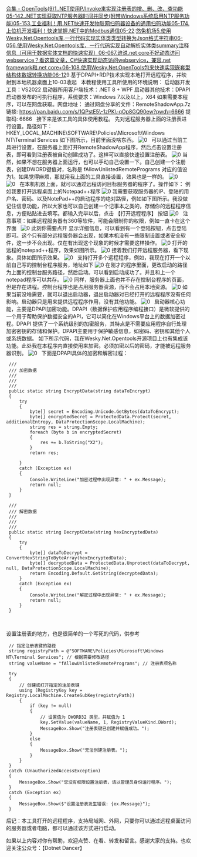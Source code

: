 [合集 \- OpenTools(9\)](https://github.com)[1\..NET使用P/Invoke来实现注册表的增、删、改、查功能05\-14](https://github.com/weskynet/p/18191869)[2\..NET实现获取NTP服务器时间并同步(附带Windows系统启用NTP服务功能)05\-15](https://github.com/weskynet/p/18194418)[3\.工业福利！用.NET快速开发物联网扫码器设备的通用扫码功能05\-17](https://github.com/weskynet/p/18198774)[4\.上位机开发福利！快速掌握.NET中的Modbus通信05\-22](https://github.com/weskynet/p/18206594):[悠兔机场](https://xinnongbo.com)[5\.使用Wesky.Net.Opentools库,一行代码实现实体类类型转换为Json格式字符串06\-05](https://github.com/weskynet/p/18233902)[6\.使用Wesky.Net.Opentools库，一行代码实现自动解析实体类summary注释信息（可用于数据实体文档的快速实现）06\-06](https://github.com/weskynet/p/18236082)[7\.谁说.net core不好动态访问webservice？看这篇文章，C\#快速实现动态访问webservice，兼容.net framework和.net core\+06\-10](https://github.com/weskynet/p/18241230)[8\.使用Wesky.Net.OpenTools包来快速实现嵌套型结构体数据转换功能06\-12](https://github.com/weskynet/p/18244720)9\.基于DPAPI\+RDP技术实现本地打开远程程序，并映射到本地机器桌面上10\-03收起
 
本教程使用工具所使用的环境说明：
启动器开发工具：VS2022
启动器所用客户端技术：.NET 8 \+ WPF
启动器其他技术：DPAPI
启动器发布的可执行程序，系统要求：Windows 7以及以上，X64
如果需要本程序，可以在网盘获取。网盘地址：
通过网盘分享的文件：RemoteShadowApp.7z 链接: https://pan.baidu.com/s/1QPstE5\-1zPK\-qOp8GQ90ew?pwd\=6666 提取码: 6666
 
接下来是该工具的具体使用教程。
先对远程服务器上面的注册表进行设置。路径如下：HKEY\_LOCAL\_MACHINE\\SOFTWARE\\Policies\\Microsoft\\Windows NT\\Terminal Services
如下图所示，目前里面没啥东西。
![0](https://img2024.cnblogs.com/blog/1995789/202410/1995789-20241003122751913-1908853221.png)
 
可以通过当前工具进行设置，在服务器上面打开RemoteShadowApp程序，然后点击设置注册表，即可看到注册表被自动创建成功了。这样可以直接快速设置注册表。
![0](https://img2024.cnblogs.com/blog/1995789/202410/1995789-20241003122752157-224786781.png)
当然，如果不想在服务器上面运行，也可以手动自己设置一下。自己创建一个注册表，创建DWORD键值对，名称是 fAllowUnlistedRemotePrograms 对应的值设为1。如果觉得麻烦，那就用我上面的工具直接设置，效果也是一样的。
![0](https://img2024.cnblogs.com/blog/1995789/202410/1995789-20241003122751939-1501137873.png)
 
![0](https://img2024.cnblogs.com/blog/1995789/202410/1995789-20241003122752134-2090311721.png)
 
在本机机器上面，就可以通过远程访问目标服务器的程序了。操作如下：
例如我要打开远程桌面上的Notepad\+\+程序
![0](https://img2024.cnblogs.com/blog/1995789/202410/1995789-20241003122752033-77110227.png)
我需要获取服务器的IP、登陆的用户名、密码、以及NotePad\+\+的启动程序的绝对路径，例如如下图所示。我没做记住信息功能，所以大家也可以自己创建一个记事本之类的，存储你的远程程序信息，方便粘贴进去填写。都输入完毕以后，点击 【打开远程程序】 按钮
![0](https://img2024.cnblogs.com/blog/1995789/202410/1995789-20241003122751882-2025488218.png)
 
注意事项：如果远程服务器有360等软件，可能会限制你的权限，例如一直卡在这个界面
 
![0](https://img2024.cnblogs.com/blog/1995789/202410/1995789-20241003122752110-1580128594.png)
此刻你需要点开 显示详细信息，可以看到有一个登陆按钮，点击登陆即可。这个只有部分远程服务器会出现，如果本机没有一些限制设置或者安全软件，这一步不会出现。仅在有出现这个现象的时候才需要这样操作。
![0](https://img2024.cnblogs.com/blog/1995789/202410/1995789-20241003122752182-610255401.png)
打开的远程的notepad\+\+程序，效果如图所示。
![0](https://img2024.cnblogs.com/blog/1995789/202410/1995789-20241003122751969-941561838.png)
接着我们打开远程服务器，看下现象。具体如图所示效果。
![0](https://img2024.cnblogs.com/blog/1995789/202410/1995789-20241003122752385-904242684.png)
 
支持打开多个远程程序，例如，我现在打开一个以前自己写的控制台程序服务，地址如下
![0](https://img2024.cnblogs.com/blog/1995789/202410/1995789-20241003122752138-1345035759.png)
在刚才的程序里面，更改启动的路径为上面的控制台服务路径，然后启动。可以看到启动成功了。并且和上一个notepad程序可以共存。
![0](https://img2024.cnblogs.com/blog/1995789/202410/1995789-20241003122752156-190594673.png)
同样，服务器上面也并不存在控制台程序的页面，但是存在进程。控制台程序也是占用服务器资源，而不会占用本地资源。
![0](https://img2024.cnblogs.com/blog/1995789/202410/1995789-20241003122752244-1615215465.png)
如果当前没啥需要，就可以退出启动器，退出启动器对已经打开的远程程序没有任何影响。启动器只是用来提供远程程序作用，没有其他功能。
![0](https://img2024.cnblogs.com/blog/1995789/202410/1995789-20241003122752108-464577188.png)
 
启动器核心功能，主要是DPAPI加密功能。DPAPI（数据保护应用程序编程接口）是微软提供的一个用于帮助保护数据安全的API，它可以简化在Windows平台上的数据加密过程。DPAPI 提供了一个系统级别的加密服务，其特点是不需要应用程序自行处理加密密钥的存储和保护。DPAPI主要用于保护敏感信息，如密码、密钥和其他个人或系统数据。
如下所示代码，我在Wesky.Net.Opentools开源项目上也有集成该功能。此处我在本程序内直接使用来加密。必须加密以后的密码，才能被远程服务器识别。
![0](https://img2024.cnblogs.com/blog/1995789/202410/1995789-20241003122751813-540646592.png)
 
下面是DPAPI具体的加密和解密过程：



```
 /// 
 /// 加密数据
 /// 
 /// 
 /// 
 public static string EncryptData(string dataToEncrypt)
 {
     try
     {
         byte[] secret = Encoding.Unicode.GetBytes(dataToEncrypt);
         byte[] encryptedSecret = ProtectedData.Protect(secret, additionalEntropy, DataProtectionScope.LocalMachine);
         string res = string.Empty;
         foreach (byte b in encryptedSecret)
         {
             res += b.ToString("X2");
         }
         return res;

     }
     catch (Exception ex)
     {
         Console.WriteLine("加密过程中出现异常: " + ex.Message);
         return null;
     }
 }

 /// 
 /// 解密数据
 /// 
 /// 
 /// 
 public static string DecryptData(string hexEncryptedData)
 {
     try
     {
         byte[] dataToDecrypt = ConvertHexStringToByteArray(hexEncryptedData);
         byte[] decryptedData = ProtectedData.Unprotect(dataToDecrypt, null, DataProtectionScope.LocalMachine);
         return Encoding.Default.GetString(decryptedData);
     }
     catch (Exception ex)
     {
         Console.WriteLine("解密过程中出现异常: " + ex.Message);
         return null;
     }
 }
```


 



设置注册表的地方，也是很简单的一个写死的代码，供参考



```
 // 指定注册表键的路径
 string registryPath = @"SOFTWARE\Policies\Microsoft\Windows NT\Terminal Services"; // 根据需要修改路径
 string valueName = "fAllowUnlistedRemotePrograms"; // 注册表项名称

 try
 {
     // 创建或打开指定的注册表键
     using (RegistryKey key = Registry.LocalMachine.CreateSubKey(registryPath))
     {
         if (key != null)
         {
             // 设置值为 DWORD32 类型，并赋值为 1
             key.SetValue(valueName, 1, RegistryValueKind.DWord);
             MessageBox.Show("注册表键已创建并赋值成功。");
         }
         else
         {
             MessageBox.Show("无法创建注册表。");
         }
     }
 }
 catch (UnauthorizedAccessException)
 {
     MessageBox.Show("您没有权限设置注册表，请以管理员身份运行程序。");
 }
 catch (Exception ex)
 {
     MessageBox.Show($"设置注册表发生错误: {ex.Message}");
 }
```


后记：本工具打开的远程程序，支持局域网、外网，只要你可以通过远程桌面访问的服务器或者电脑，都可以通过该方式进行启动。


如果以上内容对你有帮助，欢迎点赞、在看、转发和留言。感谢大家的支持。也欢迎关注公众号：【Dotnet Dancer】


 



 
 
